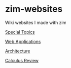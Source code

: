 # zim-websites
Wiki websites I made with zim

[Special Topics](https://kenny-designs.github.io/zim-websites/special-topics/Day_1.html)

[Web Applications](https://kenny-designs.github.io/zim-websites/web-apps/Introduction.html)

[Architecture](https://kenny-designs.github.io/zim-websites/architecture/Day_1.html)

[Calculus Review](https://kenny-designs.github.io/zim-websites/calc-review/website/Home.html)

